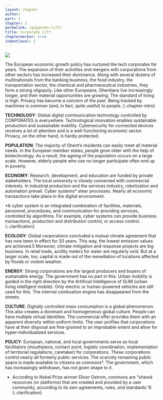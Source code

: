 ```yaml
---
layout: chapter
author: 
part: 1
chapter: 1
permalink: /giganten-lift/
title: Corporate Lift
chaptermarker: true
indentlevel: 2
---
```


<a href="{{ site.baseurl }}/images/Ruimte_2.jpg" data-lightbox="Gigantenlift"><img src="{{ site.baseurl }}/images/Ruimte_2.jpg"></a>

The European economic growth policy has nurtured the tech corporates for years. The expansion of their activities and mergers with corporations from other sectors has increased their dominance. Along with several dozens of multinationals from the banking business, the food industry, the transportation sector, the chemical and pharmaceutical industries, they form a strong oligopoly. Like other Europeans, Ghentians live increasingly longer, and their material opportunities are growing. The standard of living is high. Privacy has become a concern of the past. Being tracked by machines is common (and, in fact, quite useful) to people.
{:.chapter-intro}

**TECHNOLOGY**: Global digital communication technology controlled by CORPORATES is everywhere. Technological innovation enables sustainable production and sustainable mobility. Cybersecurity for connected devices receives a lot of attention and is a well-functioning economic sector. Privacy, on the other hand, is hardly protected. 

**POPULATION**: The majority of Ghent’s residents can easily meet all material needs. In the European member states, people grow older with the help of biotechnology. As a result, the ageing of the population occurs on a large scale. However, elderly people who can no longer participate often end up in poverty.

**ECONOMY**: Research, development, and education are funded by private stakeholders. The local university is closely connected with commercial interests. In industrial production and the services industry, robotization and automation prevail. <span class="need-clarification">Cyber systems*</span> steer processes. Nearly all economic transactions take place in the digital environment.

*A cyber system is an integrated combination of facilities, materials, personnel, procedures, and communication for providing services, controlled by algorithms. For example, cyber systems can provide business transactions, production and distribution control, or access control.
{:.clarification}

**ECOLOGY**: Global corporations concluded a mutual climate agreement that has now been in effect for 20 years. This way, the lowest emission values are achieved.5 Moreover, climate mitigation and response projects are big business. In retail trade, acidity meters for water are regularly sold. But at a larger scale, too, capital is made out of the remediation of locations affected by floods or violent weather.

**ENERGY**: Strong corporations are the largest producers and buyers of sustainable energy. The government has no part in this. Urban mobility is guided in the right direction by the Artificial Intelligence of SLIM (urban living intelligent mobile). Only electric or human-powered vehicles are still used for this. The internal combustion engine has disappeared from the streets.

**CULTURE**: Digitally controlled mass consumption is a global phenomenon. This also creates a dominant and homogeneous global culture. People can have multiple virtual identities. The commercial offer provides them with an apparent diversity within uniform limits. The user profiles that corporations have at their disposal are fine-grained to an improbable extent and allow for hyper-individualized services.

**POLICY**: European, national, and local governments serve as local facilitators (mouthpiece, contact point, logistic coordination, implementation of territorial regulations, caretaker) for corporations. These corporations control nearly all formerly public services. The scarcely remaining public space is made available to citizens as <span class="need-clarification">commons*</span>. The government, which has increasingly withdrawn, has not given shape to it.

* According to Nobel Prize winner Elinor Ostrom, commons are “shared resources (or platforms) that are created and provided by a user community, according to its own agreements, rules, and standards.”6
{:.clarification}

